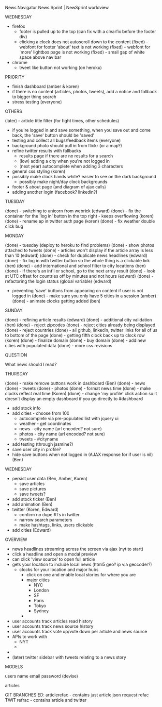 News Navigator
News Sprint | NewSprint
worldview

WEDNESDAY

- firefox
  - footer is pulled up to the top (can fix with a clearfix before the footer div)
  - clicking a clock does not autoscroll down to the content
 (fixed) - webfont for footer 'about' text is not working
 (fixed) - webfont for 'more' lightbox page is not working
 (fixed) - small gap of white space above nav bar
- chrome
  - tweet like button not working (on heroku)


PRIORITY

- finish dashboard (amber & koren)
- if there is no content (articles, photos, tweets), add a notice and fallback to bigger thing search
- stress testing (everyone)

OTHERS

(later) - article title filter (for fight times, other schedules)
  - if you're logged in and save something, when you save out and come back, the 'save' button should be 'saved'
- testing and collect all bugs/feedback items (everyone)
- background photo should pull in from flickr (or a map?)
- refine twitter results with fallbacks 
  - results page if there are no results for a search
  - (low) adding a city when you're not logged in
  - (next year) autocomplete when adding 3 characters
- general css styling (koren)
- possibly make clock hands white? easier to see on the dark background
  - possibly make night/day clock backgrounds
- footer & about page (and diagram of ajax calls)
- adding another login (facebook? linkedin?)

TUESDAY

(done) - switching to unicorn from webrick (edward)
(done) - fix the container for the 'log in' button in the top right - keeps overflowing (koren)
(done) - rename ap in twitter auth page (koren)
(done) - fix weather double click bug

MONDAY

(done) - tuesday (deploy to heroku to find problems)
(done) - show photos attached to tweets 
(done) - articles won't display if the article array is less than 10 (edward)
(done) - check for duplicate news headlines (edward)
(done) - fix log in with twitter button so the whole thing is a clickable link (ben)
(done) - add international and school filter to city locations (ben)
  (done) - if there's an int'l or school, go to the next array result
(done) - look at UTC offset for countries off by minutes and not hours (edward)
(done) - refactoring the login status (global variable) (edward)
  - preventing 'save' buttons from appearing on content if user is not logged in
(done) - make sure you only have 5 cities in a session (amber)
(done) - animate clocks getting added (ben)

SUNDAY

(done) - refining article results (edward)
(done) - additional city validation (ben)
  (done) - reject zipcodes
  (done) - reject cities already being displayed
  (done) - reject countries
(done) - all github, linkedin, twitter links for all of us to bottom of the page
(done) - getting fifth clock back up to clock row (koren)
(done) - finalize domain
(done) - buy domain
(done) - add new cities with populated data
(done) - more css revisions

QUESTION

What news should I read?

THURSDAY

(done) - make remove buttons work in dashboard (Ben)
  (done) - news
  (done) - tweets
  (done) - photos
(done) - format news time
(done) - make clocks reflect real time (Koren)
(done) - change 'my profile' click action so it doesn't display an empty dashboard if you go directly to #dashboard
- add stock info
- add cities - choose from 100 
  - autocomplete via pre-populated list with jquery ui
  - weather - get coordinates
  - news - city name (url encoded? not sure)
  - photos - city name (url encoded? not sure)
  - tweets - #cityname 
- add testing (through jasmine?)
- save user city in profile?
- hide save buttons when not logged in (AJAX response for if user is nil) (Ben)

WEDNESDAY

- persist user data (Ben, Amber, Koren)
  - save articles
  - save pictures
  - save tweets?
- add stock ticker (Ben)
- add animation (Ben)
- twitter (Koren, Edward)
  - confirm no dupe RTs in twitter
  - narrow search parameters
  - make hashtags, links, users clickable
- add cities (Edward)


OVERVIEW

  - news headlines streaming across the screen via ajax (nyt to start)
  - click a headline and open a modal preview
  - can click 'view source' to open full article
  - gets your location to include local news (html5 geo? ip via geocoder?)
    - clocks for your location and major hubs
      - click on one and enable local stories for where you are
      - major cities
        - NYC
        - London
        - SF
        - Paris
        - Tokyo
        - Sydney
      - 
  - user accounts track articles read history
  - user accounts track news source history
  - user accounts track vote up/vote down per article and news source
  - APIs to work with
    - NYT
    - 
  - 
  - (later) twitter sidebar with tweets relating to a news story

MODELS

  users
    name
    email
    password (devise)


  articles

  GIT BRANCHES
    ED:
      articlerefac - contains just article json request refac 
      TWIT refrac - contains article and twitter


